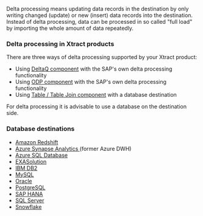 Delta processing means updating data records in the destination by only writing changed (update) or new (insert) data records into the destination. 
Instead of delta processing, data can be processed in so called "full load" by importing the whole amount of data repeatedly.


### Delta processing in Xtract products

There are three ways of delta processing supported by your Xtract product:
- Using [DeltaQ component](../datasource-deltaq/extraction-define) with the SAP's own delta processing functionality 
- Using [ODP component](../odp/odp-functions-ov#load-verfahren-update-mode) with the SAP's own delta processing functionality
- Using [Table / Table Join component](../table) with a database destination <br>

For delta processing it is advisable to use a database on the destination side.


### Database destinations
- [Amazon Redshift](../xu-destinations/amazon-redshift/merging-data) 
- [Azure Synapse Analytics ](../xu-destinations/azure-dwh/merging-data) (former Azure DWH)
- [Azure SQL Database](../xu-destinations/microsoft-sql-server/merging-data) 
- [EXASolution](../xu-destinations/exasol/merging-data) 
- [IBM DB2](../xu-destinations/ibm-db2/merging-data) 
- [MySQL](../xu-destinations/mysql/merging-data) 
- [Oracle](../xu-destinations/oracle/merging-data) 
- [PostgreSQL](../xu-destinations/postgreSQL/merging-data)
- [SAP HANA](../xu-destinations/sap-hana/merging-data) 
- [SQL Server](../xu-destinations/microsoft-sql-server/merging-data) 
- [Snowflake](../xu-destinations/snowflake/merging-data)


